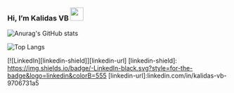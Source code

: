   ### Hi, I’m  Kalidas VB <img src="https://raw.githubusercontent.com/MartinHeinz/MartinHeinz/master/wave.gif" width="30px">

 
![Anurag's GitHub stats](https://github-readme-stats.vercel.app/api?username=KalidasVijayBhak&count_private=true&show_icons=true&theme=dark)
 
 

 
![Top Langs](https://github-readme-stats.vercel.app/api/top-langs/?username=KalidasVijayBhak&layout=compact&count_private=true&show_icons=true&theme=dark) 

[![LinkedIn][linkedin-shield]][linkedin-url]
[linkedin-shield]: https://img.shields.io/badge/-LinkedIn-black.svg?style=for-the-badge&logo=linkedin&colorB=555
[linkedin-url]:linkedin.com/in/kalidas-vb-9706731a5

